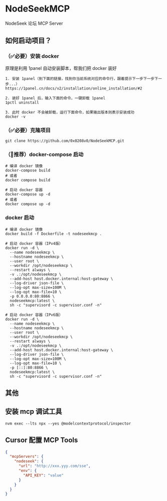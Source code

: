 # NodeSeekMCP

NodeSeek 论坛 MCP Server

## 如何启动项目？

### （✅必要）安装 docker

原理是利用 1panel 自动安装脚本，帮我们把 docker 装好

    1. 安装 1panel（到下面的链接，找到你当前系统对应的命令行，跟着提示下一步下一步下一步...）
    https://1panel.cn/docs/v2/installation/online_installation/#2
    
    2. 装好 1panel 后，输入下面的命令，一键卸载 1panel
    1pctl uninstall
    
    3. 此时 docker 不会被卸载，运行下面命令，如果输出版本则表示安装成功
    docker -v

### （✅必要）克隆项目

    git clone https://github.com/0x0208v0/NodeSeekMCP.git

### （🌟推荐）docker-compose 启动

    # 编译 docker 镜像
    docker-compose build 
    # 或者 
    docker compose build
    
    # 启动 docker 容器
    docker-compose up -d 
    # 或者 
    docker compose up -d

### docker 启动

    # 编译 docker 镜像
    docker build -f Dockerfile -t nodeseekmcp .
    
    # 启动 docker 容器（IPv4版）
    docker run -d \
      --name nodeseekmcp \
      --hostname nodeseekmcp \
      --user root \
      --workdir /opt/nodeseekmcp \
      --restart always \
      -v .:/opt/nodeseekmcp \
      --add-host host.docker.internal:host-gateway \
      --log-driver json-file \
      --log-opt max-size=100M \
      --log-opt max-file=10 \
      -p 0.0.0.0:80:8866 \
      nodeseekmcp:latest \
      sh -c "supervisord -c supervisor.conf -n"
    
    # 启动 docker 容器（IPv6版）
    docker run -d \
      --name nodeseekmcp \
      --hostname nodeseekmcp \
      --user root \
      --workdir /opt/nodeseekmcp \
      --restart always \
      -v .:/opt/nodeseekmcp \
      --add-host host.docker.internal:host-gateway \
      --log-driver json-file \
      --log-opt max-size=100M \
      --log-opt max-file=10 \
      -p [::]:80:8866 \
      nodeseekmcp:latest \
      sh -c "supervisord -c supervisor.conf -n"

## 其他

## 安装 mcp 调试工具

    nvm exec --lts npx --yes @modelcontextprotocol/inspector

## Cursor 配置 MCP Tools

```json
{
  "mcpServers": {
    "nodeseek": {
      "url": "http://xxx.yyy.com/sse",
      "env": {
        "API_KEY": "value"
      }
    }
  }
}
```
